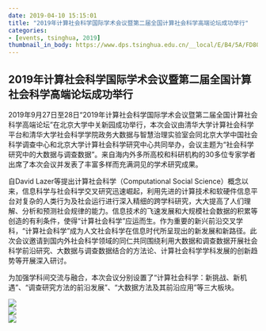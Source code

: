 ```yaml
---
date: 2019-04-10 15:15:01
title: "2019年计算社会科学国际学术会议暨第二届全国计算社会科学高端论坛成功举行"
categories:
- [events, tsinghua, 2019]
thumbnail_in_body: https://www.dps.tsinghua.edu.cn/__local/E/B4/5A/FD80B844B1153DFCBBB1981B155_BFD0D4EB_10CACD.png
---
```

## <div class="mdh-post_flex_center_center">2019年计算社会科学国际学术会议暨第二届全国计算社会科学高端论坛成功举行</div>

2019年9月27日至28日“2019年计算社会科学国际学术会议暨第二届全国计算社会科学高端论坛”在北京大学中关新园成功举行，本次会议由清华大学计算社会科学平台和清华大学社会科学学院政务大数据与智慧治理实验室会同北京大学中国社会科学调查中心和北京大学计算社会科学研究中心共同举办，会议主题为“社会科学研究中的大数据与调查数据”。来自海内外多所高校和科研机构的30多位专家学者出席了本次会议并发表了丰富多样而充满洞见的学术研究成果。

自David Lazer等提出计算社会科学（Computational Social Science）概念以来，信息科学与社会科学交叉研究迅速崛起，利用先进的计算技术和软硬件信息平台对复杂的人类行为及社会运行进行深入精细的跨学科研究，大大提高了人们理解、分析和预测社会规律的能力。信息技术的飞速发展和大规模社会数据的积累等创造的有利条件，使得“计算社会科学”应运而生。作为重要的新兴前沿交叉学科，“计算社会科学”成为人文社会科学在信息时代所呈现出的新发展和新路径。此次会议邀请到国内外社会科学领域的同仁共同围绕利用大数据和调查数据开展社会科学前沿研究、大数据与调查数据结合的方法论、计算社会科学学科发展的创新趋势等开展深入研讨。

为加强学科间交流与融合，本次会议分别设置了“计算社会科学：新挑战、新机遇”、“调查研究方法的前沿发展”、“大数据方法及其前沿应用”等三大板块。

<div class="mdh-post_flex_center_center">
    <img style="max-width: 60%" src="https://www.dps.tsinghua.edu.cn/__local/E/B4/5A/FD80B844B1153DFCBBB1981B155_BFD0D4EB_10CACD.png"/>
</div>

<div class="mdh-post_flex_center_center">
    <img style="max-width: 60%" src="https://www.dps.tsinghua.edu.cn/__local/F/4B/96/8B887B1D4CB3F42397D4CBAACC4_643B368B_6A482.png"/>
</div>

<div class="mdh-post_flex_center_center">
    <img style="max-width: 60%" src="https://www.dps.tsinghua.edu.cn/__local/8/05/62/037C4AB4C03E2C966D91F21595E_E66A6095_6EDD7.png"/>
</div>
